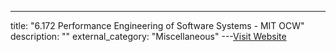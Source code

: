 ---
title: "6.172 Performance Engineering of Software Systems - MIT OCW"
description: ""
external_category: "Miscellaneous"
---[Visit Website](https://ocw.mit.edu/courses/electrical-engineering-and-computer-science/6-172-performance-engineering-of-software-systems-fall-2018/)

